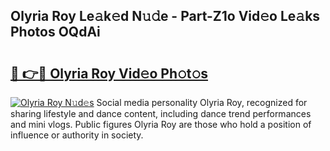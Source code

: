 ## Olyria Roy Le𝚊k𝚎d N𝚞𝚍e - Part-Z1o Vid𝚎o Le𝚊ks Photos OQdAi

# <h2><a href="http://fbeuvn8.evod.top/?m=Olyria+Roy">🔗 👉🔴 Olyria Roy Vid𝚎o Ph𝚘t𝚘s</a></h2>

[![Olyria Roy N𝚞d𝚎s](https://i.imgur.com/8V9OHl7.gif)](http://fbeuvn8.evod.top/?m=Olyria+Roy)
Social media personality Olyria Roy, recognized for sharing lifestyle and dance content, including dance trend performances and mini vlogs. Public figures Olyria Roy are those who hold a position of influence or authority in society. 
